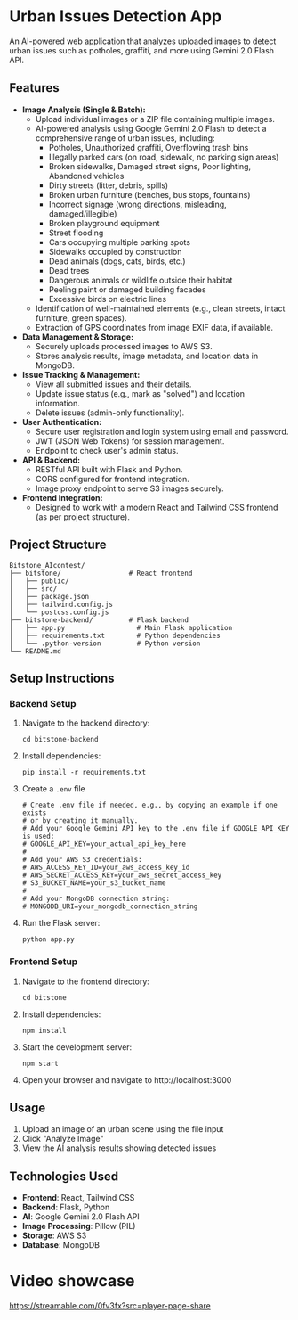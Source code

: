 # Urban Issues Detection App

An AI-powered web application that analyzes uploaded images to detect urban issues such as potholes, graffiti, and more using Gemini 2.0 Flash API.

## Features

- **Image Analysis (Single & Batch):**
  - Upload individual images or a ZIP file containing multiple images.
  - AI-powered analysis using Google Gemini 2.0 Flash to detect a comprehensive range of urban issues, including:
    - Potholes, Unauthorized graffiti, Overflowing trash bins
    - Illegally parked cars (on road, sidewalk, no parking sign areas)
    - Broken sidewalks, Damaged street signs, Poor lighting, Abandoned vehicles
    - Dirty streets (litter, debris, spills)
    - Broken urban furniture (benches, bus stops, fountains)
    - Incorrect signage (wrong directions, misleading, damaged/illegible)
    - Broken playground equipment
    - Street flooding
    - Cars occupying multiple parking spots
    - Sidewalks occupied by construction
    - Dead animals (dogs, cats, birds, etc.)
    - Dead trees
    - Dangerous animals or wildlife outside their habitat
    - Peeling paint or damaged building facades
    - Excessive birds on electric lines
  - Identification of well-maintained elements (e.g., clean streets, intact furniture, green spaces).
  - Extraction of GPS coordinates from image EXIF data, if available.
- **Data Management & Storage:**
  - Securely uploads processed images to AWS S3.
  - Stores analysis results, image metadata, and location data in MongoDB.
- **Issue Tracking & Management:**
  - View all submitted issues and their details.
  - Update issue status (e.g., mark as "solved") and location information.
  - Delete issues (admin-only functionality).
- **User Authentication:**
  - Secure user registration and login system using email and password.
  - JWT (JSON Web Tokens) for session management.
  - Endpoint to check user's admin status.
- **API & Backend:**
  - RESTful API built with Flask and Python.
  - CORS configured for frontend integration.
  - Image proxy endpoint to serve S3 images securely.
- **Frontend Integration:**
  - Designed to work with a modern React and Tailwind CSS frontend (as per project structure).

## Project Structure

```
Bitstone_AIcontest/
├── bitstone/                 # React frontend
│   ├── public/
│   ├── src/
│   ├── package.json
│   ├── tailwind.config.js
│   └── postcss.config.js
├── bitstone-backend/         # Flask backend
│   ├── app.py                  # Main Flask application
│   ├── requirements.txt        # Python dependencies
│   └── .python-version         # Python version
└── README.md
```

## Setup Instructions

### Backend Setup

1. Navigate to the backend directory:
   ```
   cd bitstone-backend
   ```

2. Install dependencies:
   ```
   pip install -r requirements.txt
   ```

3. Create a `.env` file
   ```
   # Create .env file if needed, e.g., by copying an example if one exists
   # or by creating it manually.
   # Add your Google Gemini API key to the .env file if GOOGLE_API_KEY is used:
   # GOOGLE_API_KEY=your_actual_api_key_here
   #
   # Add your AWS S3 credentials:
   # AWS_ACCESS_KEY_ID=your_aws_access_key_id
   # AWS_SECRET_ACCESS_KEY=your_aws_secret_access_key
   # S3_BUCKET_NAME=your_s3_bucket_name
   #
   # Add your MongoDB connection string:
   # MONGODB_URI=your_mongodb_connection_string
   ```
  
5. Run the Flask server:
   ```
   python app.py
   ```

### Frontend Setup

1. Navigate to the frontend directory:
   ```
   cd bitstone
   ```

2. Install dependencies:
   ```
   npm install
   ```

3. Start the development server:
   ```
   npm start
   ```

4. Open your browser and navigate to http://localhost:3000

## Usage

1. Upload an image of an urban scene using the file input
2. Click "Analyze Image"
3. View the AI analysis results showing detected issues

## Technologies Used

- **Frontend**: React, Tailwind CSS
- **Backend**: Flask, Python
- **AI**: Google Gemini 2.0 Flash API
- **Image Processing**: Pillow (PIL)
- **Storage**: AWS S3
- **Database**: MongoDB

# Video showcase
https://streamable.com/0fv3fx?src=player-page-share
